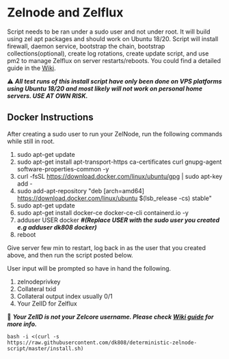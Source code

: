 # Zelnode and Zelflux
Script needs to be ran under a sudo user and not under root. It will build using zel apt packages and should work on Ubuntu 18/20. Script will install firewall, daemon service, bootstrap the chain, bootstrap collections(optional), create log rotations, create update script, and use pm2 to manage Zelflux on server restarts/reboots. You could find a detailed guide in the [Wiki](https://github.com/dk808/deterministic-zelnode-script/wiki).

:warning: **_All test runs of this install script have only been done on VPS platforms using Ubuntu 18/20 and most likely will not work on personal home servers. USE AT OWN RISK._** 

## Docker Instructions
After creating a sudo user to run your ZelNode, run the following commands while still in root.

1.  sudo apt-get update
2.  sudo apt-get install apt-transport-https ca-certificates curl gnupg-agent software-properties-common -y
3.  curl -fsSL https://download.docker.com/linux/ubuntu/gpg | sudo apt-key add -
4.  sudo add-apt-repository "deb [arch=amd64] https://download.docker.com/linux/ubuntu $(lsb_release -cs) stable"
5.  sudo apt-get update
6.  sudo apt-get install docker-ce docker-ce-cli containerd.io -y
7.  adduser USER docker        **_#(Replace USER with the sudo user you created e.g adduser dk808 docker)_**
8.  reboot

Give server few min to restart, log back in as the user that you created above, and then run the script posted below.

User input will be prompted so have in hand the following.
1.  zelnodeprivkey
2.  Collateral txid
3.  Collateral output index usually 0/1
4.  Your ZelID for Zelflux

:memo: **_Your ZelID is not your Zelcore username. Please check [Wiki guide](https://github.com/dk808/deterministic-zelnode-script/wiki) for more info._**

```
bash -i <(curl -s https://raw.githubusercontent.com/dk808/deterministic-zelnode-script/master/install.sh)
```

